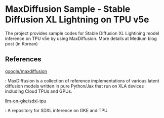 # MaxDiffusion Sample - Stable Diffusion XL Lightning on TPU v5e

The project provides sample codes for Stable Diffusion XL Lightining model inference on TPU v5e by using MaxDiffusion. More details at Medium blog post (in Korean)

## References

[google/maxdiffusion](https://github.com/google/maxdiffusion)

: MaxDiffusion is a collection of reference implementations of various latent diffusion models written in pure Python/Jax that run on XLA devices including Cloud TPUs and GPUs. 

[llm-on-gke/sdxl-tpu](https://github.com/llm-on-gke/sdxl-tpu) 

: A repository for SDXL inference on GKE and TPU.
